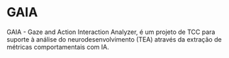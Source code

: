 # GAIA
GAIA - Gaze and Action Interaction Analyzer, é um projeto de TCC para suporte à análise do neurodesenvolvimento (TEA) através da extração de métricas comportamentais com IA.
